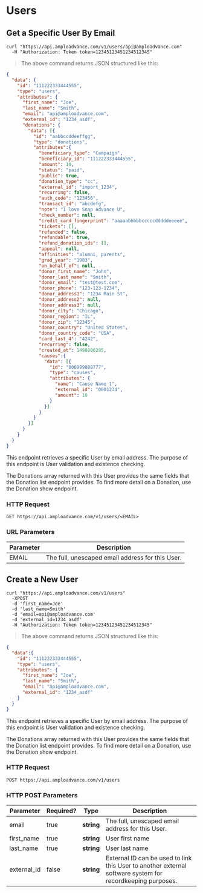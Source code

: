 
# Users

## Get a Specific User By Email

```shell
curl "https://api.amploadvance.com/v1/users/api@amploadvance.com"
  -H "Authorization: Token token=12345123451234512345"
```

> The above command returns JSON structured like this:

```json
{
  "data": {
    "id": "111222333444555",
    "type": "users",
    "attributes": {
      "first_name": "Joe",
      "last_name": "Smith",
      "email": "api@amploadvance.com",
      "external_id": "1234_asdf",
      "donations": {
        "data": [{
          "id": "aabbccddeeffgg",
          "type": "donations",
          "attributes":{
            "beneficiary_type": "Campaign",
            "beneficiary_id": "111222333444555",
            "amount": 10,
            "status": "paid",
            "public": true,
            "donation_type": "cc",
            "external_id": "import_1234",
            "recurring": false,
            "auth_code": "123456",
            "transact_id": "abcdefg",
            "note": "I love Snap Advance U",
            "check_number": null,
            "credit_card_fingerprint": "aaaaabbbbbcccccdddddeeeee",
            "tickets": [],
            "refunded": false,
            "refundable": true,
            "refund_donation_ids": [],
            "appeal": null,
            "affinities": "alumni, parents",
            "grad_year": "1983",
            "on_behalf_of": null,    
            "donor_first_name": "John",
            "donor_last_name": "Smith",
            "donor_email": "test@test.com",
            "donor_phone": "123-123-1234",
            "donor_address1": "1234 Main St",
            "donor_address2": null,
            "donor_address3": null,
            "donor_city": "Chicago",
            "donor_region": "IL",
            "donor_zip": "12345",
            "donor_country": "United States",
            "donor_country_code": "USA",
            "card_last_4": "4242",
            "recurring": false,
            "created_at": 1498806295,
            "causes":{
              "data": [{
                "id": "000999888777",
                "type": "causes",
                "attributes": {
                  "name": "Cause Name 1",
                  "external_id": "0001234",
                  "amount": 10
                }
              }]
            }
          }
        }]
      }
    }
  }
}
```

This endpoint retrieves a specific User by email address.  The purpose of this endpoint
is User validation and existence checking.

The Donations array returned with this User provides the same fields that the Donation list
endpoint provides.  To find more detail on a Donation, use the Donation show endpoint.  

### HTTP Request

`GET https://api.amploadvance.com/v1/users/<EMAIL>`

### URL Parameters

Parameter | Description
--------- | -----------
EMAIL | The full, unescaped email address for this User.

## Create a New User

```shell
curl "https://api.amploadvance.com/v1/users"
  -XPOST
  -d 'first_name=Joe'
  -d 'last_name=Smith'
  -d 'email=api@amploadvance.com'
  -d 'external_id=1234_asdf'
  -H "Authorization: Token token=12345123451234512345"
```

> The above command returns JSON structured like this:

```json
{
  "data":{
    "id": "111222333444555",
    "type": "users",
    "attributes": {
      "first_name": "Joe",
      "last_name": "Smith",
      "email": "api@amploadvance.com",
      "external_id": "1234_asdf"
    }
  }
}
```

This endpoint retrieves a specific User by email address.  The purpose of this endpoint
is User validation and existence checking.

The Donations array returned with this User provides the same fields that the Donation list
endpoint provides.  To find more detail on a Donation, use the Donation show endpoint.  

### HTTP Request

`POST https://api.amploadvance.com/v1/users`

### HTTP POST Parameters

Parameter | Required? | Type | Description
--------- | --------- | ---- | -----------
email | true | **string** | The full, unescaped email address for this User.
first_name | true | **string** | User first name
last_name | true | **string** | User last name
external_id | false | **string** | External ID can be used to link this User to another external software system for recordkeeping purposes.
